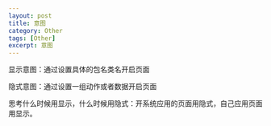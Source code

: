 ```yaml
---
layout: post
title: 意图 
category: Other
tags: [Other]
excerpt: 意图 
---
```



显示意图：通过设置具体的包名类名开启页面 

隐式意图：通过设置一组动作或者数据开启页面 

思考什么时候用显示，什么时候用隐式：开系统应用的页面用隐式，自己应用页面用显示。